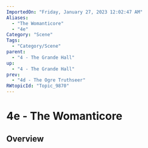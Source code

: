 ```yaml
---
ImportedOn: "Friday, January 27, 2023 12:02:47 AM"
Aliases:
  - "The Womanticore"
  - "4e"
Category: "Scene"
Tags:
  - "Category/Scene"
parent:
  - "4 - The Grande Hall"
up:
  - "4 - The Grande Hall"
prev:
  - "4d - The Ogre Truthseer"
RWtopicId: "Topic_9870"
---
```

# 4e - The Womanticore
## Overview
